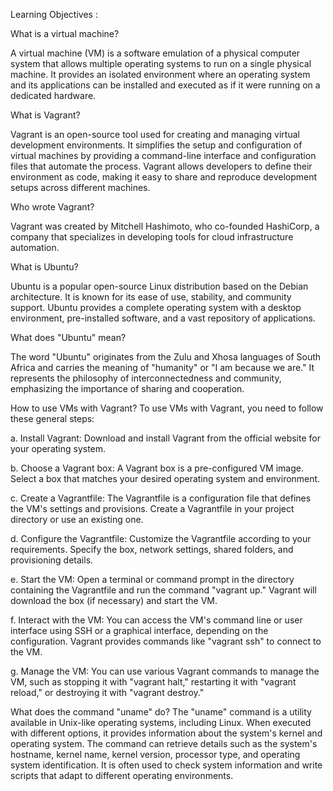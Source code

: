Learning Objectives :

What is a virtual machine?

A virtual machine (VM) is a software emulation of a physical computer system that allows multiple operating systems to run on a single physical machine. It provides an isolated environment where an operating system and its applications can be installed and executed as if it were running on a dedicated hardware.

What is Vagrant?

Vagrant is an open-source tool used for creating and managing virtual development environments. It simplifies the setup and configuration of virtual machines by providing a command-line interface and configuration files that automate the process. Vagrant allows developers to define their environment as code, making it easy to share and reproduce development setups across different machines.

Who wrote Vagrant?

Vagrant was created by Mitchell Hashimoto, who co-founded HashiCorp, a company that specializes in developing tools for cloud infrastructure automation.

What is Ubuntu?

Ubuntu is a popular open-source Linux distribution based on the Debian architecture. It is known for its ease of use, stability, and community support. Ubuntu provides a complete operating system with a desktop environment, pre-installed software, and a vast repository of applications.

What does "Ubuntu" mean?

The word "Ubuntu" originates from the Zulu and Xhosa languages of South Africa and carries the meaning of "humanity" or "I am because we are." It represents the philosophy of interconnectedness and community, emphasizing the importance of sharing and cooperation.

How to use VMs with Vagrant?
To use VMs with Vagrant, you need to follow these general steps:

a. Install Vagrant: Download and install Vagrant from the official website for your operating system.

b. Choose a Vagrant box: A Vagrant box is a pre-configured VM image. Select a box that matches your desired operating system and environment.

c. Create a Vagrantfile: The Vagrantfile is a configuration file that defines the VM's settings and provisions. Create a Vagrantfile in your project directory or use an existing one.

d. Configure the Vagrantfile: Customize the Vagrantfile according to your requirements. Specify the box, network settings, shared folders, and provisioning details.

e. Start the VM: Open a terminal or command prompt in the directory containing the Vagrantfile and run the command "vagrant up." Vagrant will download the box (if necessary) and start the VM.

f. Interact with the VM: You can access the VM's command line or user interface using SSH or a graphical interface, depending on the configuration. Vagrant provides commands like "vagrant ssh" to connect to the VM.

g. Manage the VM: You can use various Vagrant commands to manage the VM, such as stopping it with "vagrant halt," restarting it with "vagrant reload," or destroying it with "vagrant destroy."

What does the command "uname" do?
The "uname" command is a utility available in Unix-like operating systems, including Linux. When executed with different options, it provides information about the system's kernel and operating system. The command can retrieve details such as the system's hostname, kernel name, kernel version, processor type, and operating system identification. It is often used to check system information and write scripts that adapt to different operating environments.
